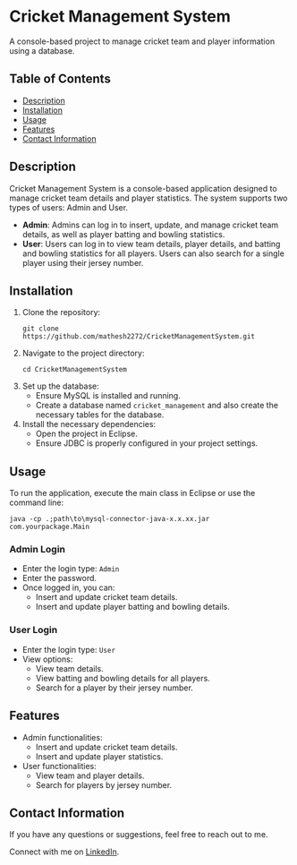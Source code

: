 <!DOCTYPE html>
<html>
<head></head>
<body>

<h1>Cricket Management System</h1>

<p>A console-based project to manage cricket team and player information using a database.</p>

<h2>Table of Contents</h2>
<ul>
    <li><a href="#description">Description</a></li>
    <li><a href="#installation">Installation</a></li>
    <li><a href="#usage">Usage</a></li>
    <li><a href="#features">Features</a></li>
    <li><a href="#contact-information">Contact Information</a></li>
</ul>

<h2 id="description">Description</h2>
<p>Cricket Management System is a console-based application designed to manage cricket team details and player statistics. The system supports two types of users: Admin and User.</p>
<ul>
    <li><strong>Admin</strong>: Admins can log in to insert, update, and manage cricket team details, as well as player batting and bowling statistics.</li>
    <li><strong>User</strong>: Users can log in to view team details, player details, and batting and bowling statistics for all players. Users can also search for a single player using their jersey number.</li>
</ul>

<h2 id="installation">Installation</h2>
<ol>
    <li>Clone the repository:
        <pre><code>git clone https://github.com/mathesh2272/CricketManagementSystem.git</code></pre>
    </li>
    <li>Navigate to the project directory:
        <pre><code>cd CricketManagementSystem</code></pre>
    </li>
    <li>Set up the database:
        <ul>
            <li>Ensure MySQL is installed and running.</li>
            <li>Create a database named <code>cricket_management</code> and also create the necessary tables for the database.</li>
        </ul>
    </li>
    <li>Install the necessary dependencies:
        <ul>
            <li>Open the project in Eclipse.</li>
            <li>Ensure JDBC is properly configured in your project settings.</li>
        </ul>
    </li>
</ol>

<h2 id="usage">Usage</h2>
<p>To run the application, execute the main class in Eclipse or use the command line:</p>
<pre><code>java -cp .;path\to\mysql-connector-java-x.x.xx.jar com.yourpackage.Main</code></pre>

<h3>Admin Login</h3>
<ul>
    <li>Enter the login type: <code>Admin</code></li>
    <li>Enter the password.</li>
    <li>Once logged in, you can:
        <ul>
            <li>Insert and update cricket team details.</li>
            <li>Insert and update player batting and bowling details.</li>
        </ul>
    </li>
</ul>

<h3>User Login</h3>
<ul>
    <li>Enter the login type: <code>User</code></li>
    <li>View options:
        <ul>
            <li>View team details.</li>
            <li>View batting and bowling details for all players.</li>
            <li>Search for a player by their jersey number.</li>
        </ul>
    </li>
</ul>

<h2 id="features">Features</h2>
<ul>
    <li>Admin functionalities:
        <ul>
            <li>Insert and update cricket team details.</li>
            <li>Insert and update player statistics.</li>
        </ul>
    </li>
    <li>User functionalities:
        <ul>
            <li>View team and player details.</li>
            <li>Search for players by jersey number.</li>
        </ul>
    </li>
</ul>

<h2 id="contact-information">Contact Information</h2>
<p>If you have any questions or suggestions, feel free to reach out to me.</p>
<p>Connect with me on <a href="https://linkedin.com/in/matheshm">LinkedIn</a>.</p>

</body>
</html>

